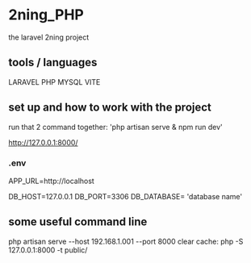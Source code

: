 # 2ning_PHP
the laravel 2ning project

## tools / languages  
LARAVEL
PHP
MYSQL
VITE

## set up and how to work with the project
run that 2 command together: 'php artisan serve & npm run dev'

http://127.0.0.1:8000/

### .env 

APP_URL=http://localhost

DB_HOST=127.0.0.1
DB_PORT=3306
DB_DATABASE= 'database name'



## some useful command line  
php artisan serve --host 192.168.1.001 --port 8000
clear cache: php -S 127.0.0.1:8000 -t public/